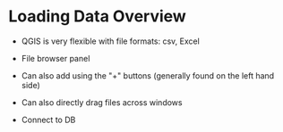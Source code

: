 # Loading Data Overview

* QGIS is very flexible with file formats: csv, Excel

* File browser panel

* Can also add using the "+" buttons (generally found on the left hand side)

* Can also directly drag files across windows

* Connect to DB

